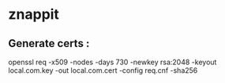 # znappit

## Generate certs :

openssl req -x509 -nodes -days 730 -newkey rsa:2048 -keyout local.com.key -out local.com.cert -config req.cnf -sha256
